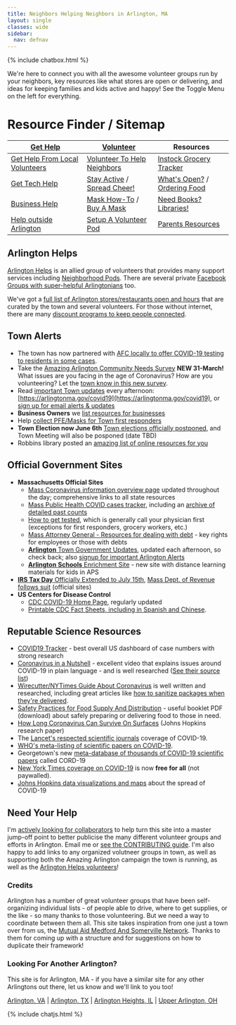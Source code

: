 ```yaml
---
title: Neighbors Helping Neighbors in Arlington, MA
layout: single
classes: wide
sidebar:
  nav: defnav
---
```


{% include chatbox.html %}

We're here to connect you with all the awesome volunteer groups run by your neighbors, key resources like what stores are open or delivering, and ideas for keeping families and kids active and happy!  See the Toggle Menu on the left for everything.

# Resource Finder /  Sitemap

| [**Get Help**](/gethelp/) <i class="fa fa-bullhorn"></i> | [**Volunteer**](/volunteer/) <i class="fa fa-users"></i> | **Resources** <i class="fa fa-book-reader"></i> |
| --- | --- | --- | 
| [Get Help From Local Volunteers](/gethelp/) | [Volunteer To Help Neighbors](/volunteer) | [Instock Grocery Tracker](/instock/) |
| [Get Tech Help](/techhelp/) | [Stay Active](/active/) / [Spread Cheer!](/cheer/) | [What's Open?](/open/) / [Ordering Food](/food/) | 
| [Business Help](/business/) | [Mask How-To](/masks/) / [Buy A Mask](/buymasks/) | [Need Books?](/books/) [Libraries!](/libraries/) | 
| [Help outside Arlington](/local/) | [Setup A Volunteer Pod](/pods) | [Parents Resources](/parents/) | 

## Arlington Helps

[Arlington Helps](https://www.arlingtonhelps.org) is an allied group of volunteers that provides many support services including [Neighborhood Pods](/pods/). There are several private [Facebook Groups with super-helpful Arlingtonians](https://menotomymatters.com/howto/covid-emergency/#resource-lists---where-to-get-help) too.

We've got a [full list of Arlington stores/restaurants open and hours](/open/) that are curated by the town and several volunteers.  For those without internet, there are many [discount programs to keep people connected](/telecom/).

## Town Alerts <span style="color: #ffcc00"><i class="fa fa-exclamation-triangle"></i></span>

- The town has now partnered with [AFC locally to offer COVID-19 testing to residents in some cases](https://www.yourarlington.com/arlington-archives/town-school/town-news/health/17114-testing-051420).
- Take the [Amazing Arlington Community Needs Survey](https://docs.google.com/forms/d/e/1FAIpQLSc7WCfA2xb3jQdgOVQDwLX99-6kQ1Mfolu1W3XJ9-iK5siovg/viewform) **NEW 31-March!** What issues are you facing in the age of Coronavirus? How are you volunteering? Let the [town know in this new survey](https://docs.google.com/forms/d/e/1FAIpQLSc7WCfA2xb3jQdgOVQDwLX99-6kQ1Mfolu1W3XJ9-iK5siovg/viewform).
- Read [important Town updates](https://twitter.com/arlingtonmagov) every afternoon: [https://arlingtonma.gov/covid19](https://arlingtonma.gov/covid19), or [sign up for email alerts & updates](https://www.arlingtonma.gov/communications-center)
- **Business Owners** we [list resources for businesses](/business/)
- Help [collect PFE/Masks for Town first responders](https://www.arlingtonma.gov/departments/health-human-services/health-department/coronavirus-faqs-and-prevention-tips/help-locally)
- **Town Election now June 6th** [Town elections officially postponed](https://www.arlingtonma.gov/Home/Components/News/News/10088/16?backlist=%2f), and Town Meeting will also be posponed (date TBD)
- Robbins library posted an [amazing list of online resources for you](https://robbinslibrary.wordpress.com/2020/03/18/robbins-instructional-guides-are-now-online/)

## Official Government Sites <i class="fa fa-flag-usa"></i>

- **Massachusetts Official Sites**
  - [Mass Coronavirus information overview page](https://www.mass.gov/2019coronavirus) updated throughout the day; comprehensive links to all state resources
  - [Mass Public Health COVID cases tracker](https://www.mass.gov/info-details/covid-19-response-reporting), including an [archive of detailed past counts](https://www.mass.gov/info-details/archive-of-covid-19-cases-in-massachusetts)
  - [How to get tested](https://www.mass.gov/info-details/covid-19-testing), which is generally call your physician first (exceptions for first responders, grocery workers, etc.)
  - [Mass Attorney General - Resources for dealing with debt](https://www.mass.gov/guides/resources-during-covid-19) - key rights for employees or those with debts
  - [**Arlington** Town Government Updates](https://arlingtonma.gov/covid19), updated each afternoon, so check back; also [signup for important Arlington Alerts](https://www.arlingtonma.gov/communications-center)
  - [**Arlington** **Schools** Enrichment Site](https://arlingtonenrich.wixsite.com/mysite) - new site with distance learning materials for kids in APS
- [**IRS Tax Day** Officially Extended to July 15th](https://www.irs.gov/coronavirus), [Mass Dept. of Revenue follows suit](https://www.mass.gov/info-details/important-covid-19-coronavirus-response-update-from-dor) (official sites)
- **US Centers for Disease Control**
  - [CDC COVID-19 Home Page](https://www.cdc.gov/coronavirus/2019-ncov/index.html), regularly updated
  - [Printable CDC Fact Sheets, including in Spanish and Chinese](https://www.cdc.gov/coronavirus/2019-ncov/communication/factsheets.html).

## Reputable Science Resources <i class="fa fa-microscope"></i>

- [COVID19 Tracker](https://covidtracking.com/) - best overall US dashboard of case numbers with strong research
- [Coronavirus in a Nutshell](https://www.youtube.com/watch?v=BtN-goy9VOY) - excellent video that explains issues around COVID-19 in plain language - and is well researched ([See their source list](https://sites.google.com/view/sourcescorona))
- [Wirecutter/NYTimes Guide About Coronavirus]( https://thewirecutter.com/blog/all-coronavirus-coverage/) is well written and researched, including great articles like [how to sanitize packages when they're delivered](https://thewirecutter.com/blog/coronavirus-packages/).
- [Safety Practices for Food Supply And Distribution](/assets/docs/COVID_SupplyDistro_MASafetyPracticesZine_PRINT.pdf) - useful booklet PDF (download) about safely preparing or delivering food to those in need.
- [How Long Coronavirus Can Survive On Surfaces](https://hub.jhu.edu/2020/03/20/sars-cov-2-survive-on-surfaces/) (Johns Hopkins research paper)
- The [Lancet's respected scientific journals](https://www.thelancet.com/coronavirus) coverage of COVID-19.
- [WHO's meta-listing of scientific papers on COVID-19](https://www.who.int/emergencies/diseases/novel-coronavirus-2019/global-research-on-novel-coronavirus-2019-ncov).
- Georgetown's new [meta-database of thousands of COVID-19 scientific papers](https://cset.georgetown.edu/covid-19-open-research-dataset-cord-19/) called CORD-19
- [New York Times coverage on COVID-19](https://www.nytimes.com/news-event/coronavirus) is now **free for all** (not paywalled).
- [Johns Hopkins data visualizations and maps](https://systems.jhu.edu/research/public-health/ncov/) about the spread of COVID-19 

## Need Your Help <i class="fa fa-exclamation"></i>

I'm [actively looking for collaborators](/tech#volunteer-to-help) to help turn this site into a master jump-off point to better publicise the many different volunteer groups and efforts in Arlington.  Email me or [see the CONTRIBUTING guide](https://github.com/ShaneCurcuru/mutualaidarlington.org/blob/master/CONTRIBUTING.md).  I'm also happy to add links to any organized volutneer groups in town, as well as supporting both the Amazing Arlington campaign the town is running, as well as the [Arlington Helps volunteers](https://www.arlingtonhelps.org/)!

### Credits

Arlington has a number of great volunteer groups that have been self-organizing individual lists - of people able to drive, where to get supplies, or the like - so many thanks to those volunteering.  But we need a way to coordinate between them all.  This site takes inspiration from one just a town over from us, the [Mutual Aid Medford And Somerville Network](https://mutualaidmamas.com/).  Thanks to them for coming up with a structure and for suggestions on how to duplicate their framework!

### Looking For Another Arlington?

This site is for Arlington, MA - if you have a similar site for any other Arlingtons out there, let us know and we'll link to you too!

[Arlington, VA](https://health.arlingtonva.us/covid-19-coronavirus-updates/) | [Arlington, TX](https://www.arlingtontx.gov/coronavirus) | [Arlington Heights, IL](https://www.vah.com/our_community/WhatsNew/coronavirus) | [Upper Arlington, OH](https://upperarlingtonoh.gov/coronavirus-awareness-preparedness/)

{% include chatjs.html %}
